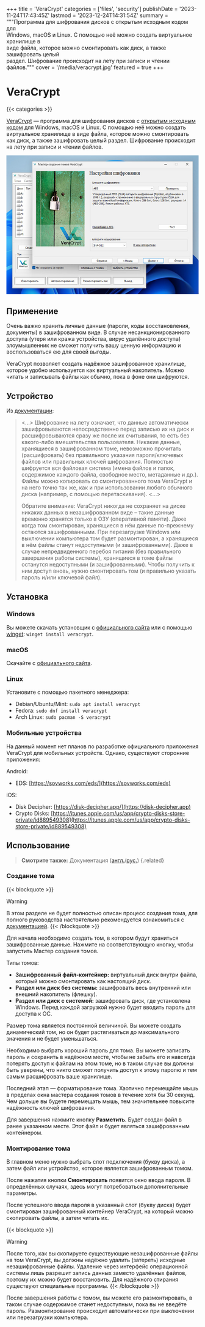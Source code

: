 +++
title = 'VeraCrypt'
categories = ['files', 'security']
publishDate = '2023-11-24T17:43:45Z'
lastmod = '2023-12-24T14:31:54Z'
summary = """Программа для шифрования дисков с открытым исходным кодом для \
Windows, macOS и Linux. С помощью неё можно создать виртуальное хранилище в \
виде файла, которое можно смонтировать как диск, а также зашифровать целый \
раздел. Шифрование происходит на лету при записи и чтении файлов."""
cover = '/media/veracrypt.jpg'
featured = true
+++

# VeraCrypt
{{< categories >}}

[VeraCrypt](https://veracrypt.fr) — программа для шифрования дисков с
[открытым исходным кодом](https://veracrypt.fr/code/VeraCrypt) для Windows,
macOS и Linux. С помощью неё можно создать виртуальное хранилище в виде файла,
которое можно смонтировать как диск, а также зашифровать целый раздел.
Шифрование происходит на лету при записи и чтении файлов.

![Скриншот программы VeraCrypt](/media/veracrypt.jpg)

## Применение

Очень важно хранить личные данные (пароли, коды восстановления, документы) в
зашифрованном виде. В случае несанкционированного доступа (утеря или кража
устройства, вирус удалённого доступа) злоумышленник не сможет получить вашу
ценную информацию и воспользоваться ею для своей выгоды.

VeraCrypt позволяет создать надёжное зашифрованное хранилище, которое удобно
используется как виртуальный накопитель. Можно читать и записывать файлы как
обычно, пока в фоне они шифруются.

## Устройство

Из [документации](https://veracrypt.fr/ru/Introduction.html):

> <...> Шифрование на лету означает, что данные автоматически зашифровываются
непосредственно перед записью их на диск и расшифровываются сразу же после их
считывания, то есть без какого-либо вмешательства пользователя. Никакие данные,
хранящиеся в зашифрованном томе, невозможно прочитать (расшифровать) без
правильного указания пароля/ключевых файлов или правильных ключей шифрования.
Полностью шифруется вся файловая система (имена файлов и папок, содержимое
каждого файла, свободное место, метаданные и др.). Файлы можно копировать со
смонтированного тома VeraCrypt и на него точно так же, как и при использовании
любого обычного диска (например, с помощью перетаскивания). <...>
>
> Обратите внимание: VeraCrypt никогда не сохраняет на диске никаких данных в
незашифрованном виде – такие данные временно хранятся только в ОЗУ (оперативной
памяти). Даже когда том смонтирован, хранящиеся в нём данные по-прежнему
остаются зашифрованными. При перезагрузке Windows или выключении компьютера том
будет размонтирован, а хранящиеся в нём файлы станут недоступными (и
зашифрованными). Даже в случае непредвиденного перебоя питания (без правильного
завершения работы системы), хранящиеся в томе файлы останутся недоступными (и
зашифрованными). Чтобы получить к ним доступ вновь, нужно смонтировать том (и
правильно указать пароль и/или ключевой файл).

## Установка

### Windows

Вы можете скачать установщик с
[официального сайта](https://veracrypt.fr/en/Downloads.html) или с помощью
[winget](/wiki/winget): `winget install veracrypt`.

### macOS

Скачайте с [официального сайта](https://veracrypt.fr/en/Downloads.html).

### Linux

Установите с помощью пакетного менеджера:

- Debian/Ubuntu/Mint: `sudo apt install veracrypt`
- Fedora: `sudo dnf install veracrypt`
- Arch Linux: `sudo pacman -S veracrypt`

### Мобильные устройства

На данный момент нет планов по разработке официального приложения VeraCrypt
для мобильных устройств. Однако, существуют сторонние приложения:

Android:

- EDS: [https://sovworks.com/eds/](https://sovworks.com/eds)

iOS:

- Disk Decipher: [https://disk-decipher.app/](https://disk-decipher.app)
- Crypto Disks:
[https://itunes.apple.com/us/app/crypto-disks-store-private/id889549308](https://itunes.apple.com/us/app/crypto-disks-store-private/id889549308)

## Использование

> **Смотрите также:** Документация
([англ.](https://veracrypt.fr/en/Documentation.html)/[рус.](https://veracrypt.fr/ru/Documentation.html))
{.related}

### Создание тома

{{< blockquote >}}
> [!warning]
В этом разделе не будет полностью описан процесс создания тома, для полного
руководства настоятельно рекомендуется ознакомиться с
[документацией](https://veracrypt.fr/ru/Beginner%27s%20Tutorial.html).
{{< /blockquote >}}

Для начала необходимо создать том, в котором будут храниться зашифрованные
данные. Нажмите на соответствующую кнопку, чтобы запустить Мастер создания
томов.

Типы томов:

- **Зашифрованный файл-контейнер:** виртуальный диск внутри файла, который
можно смонтировать как настоящий диск.
- **Раздел или диск без системы:** зашифровать весь внутренний или внешний
накопитель (флешку).
- **Раздел или диск с системой:** зашифровать диск, где установлена Windows.
Перед каждой загрузкой нужно будет вводить пароль для доступа к ОС.

Размер тома является постоянной величиной. Вы можете создать динамический том,
но он будет растягиваться до максимального значения и не будет уменьшаться.

Необходимо выбрать хороший пароль для тома. Вы можете записать пароль и
сохранить в надёжном месте, чтобы не забыть его и навсегда потерять доступ к
файлам на этом томе, но в таком случае вы должны быть уверены, что никто
сможет получить доступ к этому паролю и тем самым расшифровать ваше хранилище.

Последний этап — форматирование тома. Хаотично перемещайте мышь в пределах окна
мастера создания томов в течение хотя бы 30 секунд. Чем дольше вы будете
перемещать мышь, тем значительнее повысите надёжность ключей шифрования.

Для завершения нажмите кнопку **Разметить**. Будет создан файл в ранее
указанном месте. Этот файл и будет являться зашифрованным контейнером.

### Монтирование тома

В главном меню нужно выбрать слот подключения (букву диска), а затем файл или
устройство, которое является зашифрованным томом.

После нажатия кнопки **Смонтировать** появится окно ввода пароля. В
определённых случаях, здесь могут потребоваться дополнительные параметры.

После успешного ввода пароля в указанный слот (букву диска) будет смонтирован
зашифрованный контейнер VeraCrypt, на который можно скопировать файлы, а затем
читать их.

{{< blockquote >}}
> [!warning]
После того, как вы скопируете существующие незашифрованные файлы на том
VeraCrypt, вы должны надёжно удалить (затереть) исходные незашифрованные файлы.
Удаление через интерфейс операционной системы лишь разрешит запись данных
заместо удалённых файлов, поэтому их можно будет восстановить. Для надёжного
стирания существуют специальные программы.
{{< /blockquote >}}

После завершения работы с томом, вы можете его размонтировать, в таком случае
содержимое станет недоступным, пока вы не введёте пароль. Размонтирование
происходит автоматически при выключении или перезагрузки компьютера.
